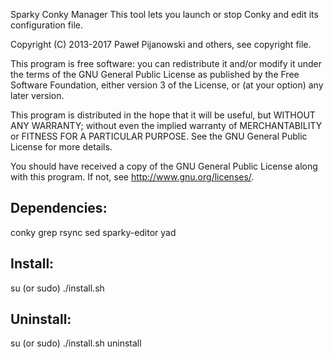 Sparky Conky Manager
This tool lets you launch or stop Conky and edit its configuration file.

Copyright (C) 2013-2017 Paweł Pijanowski and others, see copyright file.

This program is free software: you can redistribute it and/or modify
it under the terms of the GNU General Public License as published by
the Free Software Foundation, either version 3 of the License, or
(at your option) any later version.

This program is distributed in the hope that it will be useful,
but WITHOUT ANY WARRANTY; without even the implied warranty of
MERCHANTABILITY or FITNESS FOR A PARTICULAR PURPOSE.  See the
GNU General Public License for more details.

You should have received a copy of the GNU General Public License
along with this program.  If not, see <http://www.gnu.org/licenses/>.

Dependencies:
-------------
conky
grep
rsync
sed
sparky-editor
yad

Install:
-------------
su (or sudo) 
./install.sh

Uninstall:
-------------
su (or sudo)
./install.sh uninstall
